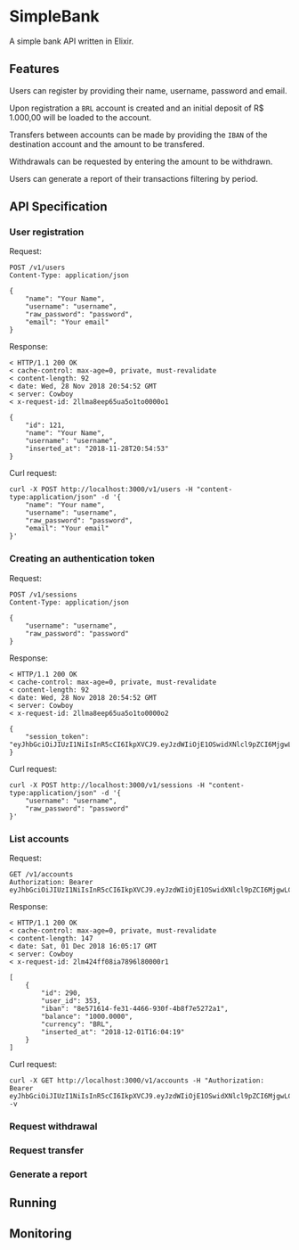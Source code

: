 # SimpleBank

A simple bank API written in Elixir.

## Features

Users can register by providing their name, username, password and email.

Upon registration a `BRL` account is created and an initial deposit of R$ 1.000,00 will be loaded to the account.

Transfers between accounts can be made by providing the `IBAN` of the destination account and the amount to be transfered.

Withdrawals can be requested by entering the amount to be withdrawn.

Users can generate a report of their transactions filtering by period.

## API Specification

### User registration

Request:
```
POST /v1/users
Content-Type: application/json

{
	"name": "Your Name",
	"username": "username",
	"raw_password": "password",
	"email": "Your email"
}
```

Response:
```
< HTTP/1.1 200 OK
< cache-control: max-age=0, private, must-revalidate
< content-length: 92
< date: Wed, 28 Nov 2018 20:54:52 GMT
< server: Cowboy
< x-request-id: 2llma8eep65ua5o1to0000o1

{
	"id": 121,
	"name": "Your Name",
	"username": "username",
	"inserted_at": "2018-11-28T20:54:53"
}
```

Curl request:
```
curl -X POST http://localhost:3000/v1/users -H "content-type:application/json" -d '{
    "name": "Your name",
    "username": "username",
    "raw_password": "password",
    "email": "Your email"
}'
```

### Creating an authentication token

Request:
```
POST /v1/sessions
Content-Type: application/json

{
	"username": "username",
	"raw_password": "password"
}
```

Response:
```
< HTTP/1.1 200 OK
< cache-control: max-age=0, private, must-revalidate
< content-length: 92
< date: Wed, 28 Nov 2018 20:54:52 GMT
< server: Cowboy
< x-request-id: 2llma8eep65ua5o1to0000o2

{
	"session_token": "eyJhbGciOiJIUzI1NiIsInR5cCI6IkpXVCJ9.eyJzdWIiOjE1OSwidXNlcl9pZCI6MjgwLCJleHAiOjE1NDM0NTk4ODcsImlhdCI6MTU0MzQ1MjY4NywianRpIjoiMmxsbjQya2kwcnNwOHB2b3FjMDAwMDEyIiwibmJmIjoxNTQzNDUyNjg3fQ.HxdfL0ez9tEK9UXPWaAG598BBW5d7MfPdb4wok5qtG0"
}
```

Curl request:
```
curl -X POST http://localhost:3000/v1/sessions -H "content-type:application/json" -d '{
    "username": "username",
    "raw_password": "password"
}'
```


### List accounts

Request:
```
GET /v1/accounts
Authorization: Bearer eyJhbGciOiJIUzI1NiIsInR5cCI6IkpXVCJ9.eyJzdWIiOjE1OSwidXNlcl9pZCI6MjgwLCJleHAiOjE1NDM0NTk4ODcsImlhdCI6MTU0MzQ1MjY4NywianRpIjoiMmxsbjQya2kwcnNwOHB2b3FjMDAwMDEyIiwibmJmIjoxNTQzNDUyNjg3fQ.HxdfL0ez9tEK9UXPWaAG598BBW5d7MfPdb4wok5qtG0
```

Response:
```
< HTTP/1.1 200 OK
< cache-control: max-age=0, private, must-revalidate
< content-length: 147
< date: Sat, 01 Dec 2018 16:05:17 GMT
< server: Cowboy
< x-request-id: 2lm424ff08ia7896l80000r1

[
	{
		"id": 290,
		"user_id": 353,
		"iban": "8e571614-fe31-4466-930f-4b8f7e5272a1",
		"balance": "1000.0000",
		"currency": "BRL",
		"inserted_at": "2018-12-01T16:04:19"
	}
]
```

Curl request:
```
curl -X GET http://localhost:3000/v1/accounts -H "Authorization: Bearer eyJhbGciOiJIUzI1NiIsInR5cCI6IkpXVCJ9.eyJzdWIiOjE1OSwidXNlcl9pZCI6MjgwLCJleHAiOjE1NDM0NTk4ODcsImlhdCI6MTU0MzQ1MjY4NywianRpIjoiMmxsbjQya2kwcnNwOHB2b3FjMDAwMDEyIiwibmJmIjoxNTQzNDUyNjg3fQ.HxdfL0ez9tEK9UXPWaAG598BBW5d7MfPdb4wok5qtG0" -v
```

### Request withdrawal


### Request transfer


### Generate a report


## Running


## Monitoring



